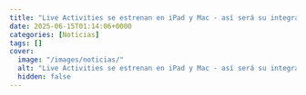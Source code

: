 ```yaml
---
title: "Live Activities se estrenan en iPad y Mac - así será su integración y funcionamiento"
date: 2025-06-15T01:14:06+0000
categories: [Noticias]
tags: []
cover:
  image: "/images/noticias/"
  alt: "Live Activities se estrenan en iPad y Mac - así será su integración y funcionamiento"
  hidden: false
---
```




